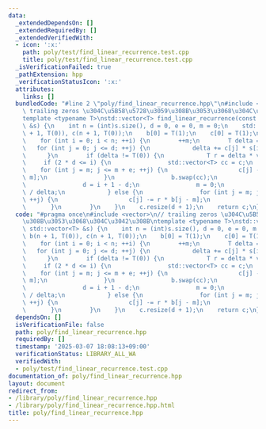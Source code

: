 ```yaml
---
data:
  _extendedDependsOn: []
  _extendedRequiredBy: []
  _extendedVerifiedWith:
  - icon: ':x:'
    path: poly/test/find_linear_recurrence.test.cpp
    title: poly/test/find_linear_recurrence.test.cpp
  _isVerificationFailed: true
  _pathExtension: hpp
  _verificationStatusIcon: ':x:'
  attributes:
    links: []
  bundledCode: "#line 2 \"poly/find_linear_recurrence.hpp\"\n#include <vector>\n//\
    \ trailing zeros \u304C\u5B58\u5728\u3059\u308B\u3053\u3068\u304C\u3042\u308B\n\
    template <typename T>\nstd::vector<T> find_linear_recurrence(const std::vector<T>\
    \ &s) {\n    int n = (int)s.size(), d = 0, e = 0, m = 0;\n    std::vector<T> b(n\
    \ + 1, T(0)), c(n + 1, T(0));\n    b[0] = T(1);\n    c[0] = T(1);\n    T v(1);\n\
    \    for (int i = 0; i < n; ++i) {\n        ++m;\n        T delta = 0;\n     \
    \   for (int j = 0; j <= d; ++j) {\n            delta += c[j] * s[i - j];\n  \
    \      }\n        if (delta != T(0)) {\n            T r = delta * v;\n       \
    \     if (2 * d <= i) {\n                std::vector<T> cc = c;\n            \
    \    for (int j = m; j <= m + e; ++j) {\n                    c[j] -= r * b[j -\
    \ m];\n                }\n                b.swap(cc);\n                e = d;\n\
    \                d = i + 1 - d;\n                m = 0;\n                v = T(1)\
    \ / delta;\n            } else {\n                for (int j = m; j <= m + e;\
    \ ++j) {\n                    c[j] -= r * b[j - m];\n                }\n     \
    \       }\n        }\n    }\n    c.resize(d + 1);\n    return c;\n}\n"
  code: "#pragma once\n#include <vector>\n// trailing zeros \u304C\u5B58\u5728\u3059\
    \u308B\u3053\u3068\u304C\u3042\u308B\ntemplate <typename T>\nstd::vector<T> find_linear_recurrence(const\
    \ std::vector<T> &s) {\n    int n = (int)s.size(), d = 0, e = 0, m = 0;\n    std::vector<T>\
    \ b(n + 1, T(0)), c(n + 1, T(0));\n    b[0] = T(1);\n    c[0] = T(1);\n    T v(1);\n\
    \    for (int i = 0; i < n; ++i) {\n        ++m;\n        T delta = 0;\n     \
    \   for (int j = 0; j <= d; ++j) {\n            delta += c[j] * s[i - j];\n  \
    \      }\n        if (delta != T(0)) {\n            T r = delta * v;\n       \
    \     if (2 * d <= i) {\n                std::vector<T> cc = c;\n            \
    \    for (int j = m; j <= m + e; ++j) {\n                    c[j] -= r * b[j -\
    \ m];\n                }\n                b.swap(cc);\n                e = d;\n\
    \                d = i + 1 - d;\n                m = 0;\n                v = T(1)\
    \ / delta;\n            } else {\n                for (int j = m; j <= m + e;\
    \ ++j) {\n                    c[j] -= r * b[j - m];\n                }\n     \
    \       }\n        }\n    }\n    c.resize(d + 1);\n    return c;\n}\n"
  dependsOn: []
  isVerificationFile: false
  path: poly/find_linear_recurrence.hpp
  requiredBy: []
  timestamp: '2025-03-07 18:08:13+09:00'
  verificationStatus: LIBRARY_ALL_WA
  verifiedWith:
  - poly/test/find_linear_recurrence.test.cpp
documentation_of: poly/find_linear_recurrence.hpp
layout: document
redirect_from:
- /library/poly/find_linear_recurrence.hpp
- /library/poly/find_linear_recurrence.hpp.html
title: poly/find_linear_recurrence.hpp
---
```

